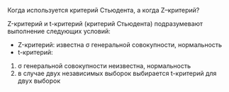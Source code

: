 Когда используется критерий Стьюдента, а когда Z–критерий?

Z-критерий и t-критерий (критерий Стьюдента) подразумевают выполнение следующих условий:
- Z-критерий: известна σ генеральной совокупности, нормальность
- t-критерий:
1) σ генеральной совокупности неизвестна, нормальность
2) в случае двух независимых выборок выбирается t-критерий для двух выборок